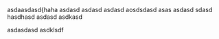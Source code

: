 asdaasdasd{haha
asdasd
asdasd
asdasd
aosdsdasd
asas
asdasd
sdasd
hasdhasd
asdasd
asdkasd

asdasdasd
asdklsdf
